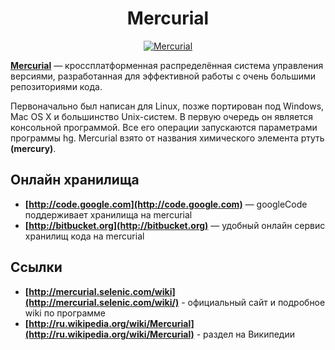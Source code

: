 <h1 align="center">
  <a  href="#mercurial"
      class="anchor"
      name="mercurial"><span class="mini-icon mini-icon-link"></span></a>
  Mercurial
</h1>

<p align="center">
  <a href="https://github.com/uran1980/web-dev-blog/blob/master/Mercurial/README.md">
    <img  style="max-width:100%;"
          alt="Mercurial"
          src="https://raw.github.com/uran1980/web-dev-blog/master/Mercurial/images/mercurial.png" />
  </a>
</p>

**[Mercurial](http://ru.wikipedia.org/wiki/Mercurial)** — кроссплатформенная распределённая система управления версиями, разработанная для эффективной работы с очень большими репозиториями кода.

Первоначально был написан для Linux, позже портирован под Windows, Mac OS X и большинство Unix-систем. В первую очередь он является консольной программой. Все его операции запускаются параметрами программы hg. Mercurial взято от названия химического элемента ртуть **(mercury)**.


## Онлайн хранилища
* **[http://code.google.com](http://code.google.com)** — googleCode поддерживает хранилища на mercurial
* **[http://bitbucket.org](http://bitbucket.org)** — удобный онлайн сервис хранилищ кода на mercurial


## Ссылки
* **[http://mercurial.selenic.com/wiki](http://mercurial.selenic.com/wiki/)** - официальный сайт и подробное wiki по программе
* **[http://ru.wikipedia.org/wiki/Mercurial](http://ru.wikipedia.org/wiki/Mercurial)** - раздел на Википедии
